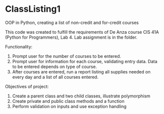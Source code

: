 # ClassListing1
OOP in Python, creating a list of  non-credit and for-credit courses

This code was created to fulfill the requirements of De Anza course CIS 41A (Python for Programmers), Lab 4. Lab assignment is in the folder. 

Functionality:
1. Prompt user for the number of courses to be entered.
2. Prompt user for information for each course, validating entry data. Data to be entered depends on type of course.
3. After courses are entered, run a report listing all supplies needed on every day and a list of all courses entered.

Objectives of project:
1. Create a parent class and two child classes, illustrate polymorphism
2. Create private and public class methods and a function
3. Perform validation on inputs and use exception handling

